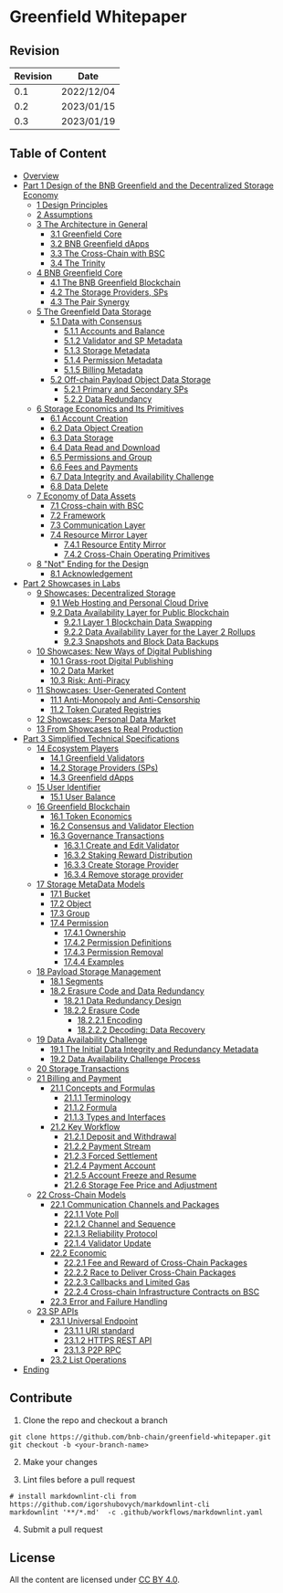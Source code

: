 # Greenfield Whitepaper

## Revision

| Revision | Date       |
|----------|------------|
| 0.1      | 2022/12/04 |
| 0.2      | 2023/01/15 |
| 0.3      | 2023/01/19 |

## Table of Content

- [Overview](./overview.md#overview)
- [Part 1 Design of the BNB Greenfield and the Decentralized Storage Economy](./part1/intro.md)
  - [1 Design Principles](./part1/ch1.md#1-design-principles)
  - [2 Assumptions](./part1/ch2.md#2-assumptions)
  - [3 The Architecture in General](./part1/ch3.md#3-the-architecture-in-general)
    - [3.1 Greenfield Core](./part1/ch3.md#31-greenfield-core)
    - [3.2 BNB Greenfield dApps](./part1/ch3.md#32-bnb-greenfield-dapps)
    - [3.3 The Cross-Chain with BSC](./part1/ch3.md#33-the-cross-chain-with-bsc)
    - [3.4 The Trinity](./part1/ch3.md#34-the-trinity)
  - [4 BNB Greenfield Core](./part1/ch4.md#4-bnb-greenfield-core)
    - [4.1 The BNB Greenfield Blockchain](./part1/ch4.md#41-the-bnb-greenfield-blockchain)
    - [4.2 The Storage Providers, SPs](./part1/ch4.md#42-the-storage-providers-sps)
    - [4.3 The Pair Synergy](./part1/ch4.md#43-the-pair-synergy)
  - [5 The Greenfield Data Storage](./part1/ch5.md#5-the-greenfield-data-storage)
    - [5.1 Data with Consensus](./part1/ch5.md#51-data-with-consensus)
      - [5.1.1 Accounts and Balance](./part1/ch5.md#511-accounts-and-balance)
      - [5.1.2 Validator and SP Metadata](./part1/ch5.md#512-validator-and-sp-metadata)
      - [5.1.3 Storage Metadata](./part1/ch5.md#513-storage-metadata)
      - [5.1.4 Permission Metadata](./part1/ch5.md#514-permission-metadata)
      - [5.1.5 Billing Metadata](./part1/ch5.md#515-billing-metadata)
    - [5.2 Off-chain Payload Object Data Storage](./part1/ch5.md#52-off-chain-payload-object-data-storage)
      - [5.2.1 Primary and Secondary SPs](./part1/ch5.md#521-primary-and-secondary-sps)
      - [5.2.2 Data Redundancy](./part1/ch5.md#522-data-redundancy)
  - [6 Storage Economics and Its Primitives](./part1/ch6.md#6-storage-economics-and-its-primitives)
    - [6.1 Account Creation](./part1/ch6.md#61-account-creation)
    - [6.2 Data Object Creation](./part1/ch6.md#62-data-object-creation)
    - [6.3 Data Storage](./part1/ch6.md#63-data-storage)
    - [6.4 Data Read and Download](./part1/ch6.md#64-data-read-and-download)
    - [6.5 Permissions and Group](./part1/ch6.md#65-permissions-and-group)
    - [6.6 Fees and Payments](./part1/ch6.md#66-fees-and-payments)
    - [6.7 Data Integrity and Availability Challenge](./part1/ch6.md#67-data-integrity-and-availability-challenge)
    - [6.8 Data Delete](./part1/ch6.md#68-data-delete)
  - [7 Economy of Data Assets](./part1/ch7.md#7-economy-of-data-assets)
    - [7.1 Cross-chain with BSC](./part1/ch7.md#71-cross-chain-with-bsc)
    - [7.2 Framework](./part1/ch7.md#72-framework)
    - [7.3 Communication Layer](./part1/ch7.md#73-communication-layer)
    - [7.4 Resource Mirror Layer](./part1/ch7.md#74-resource-mirror-layer)
      - [7.4.1 Resource Entity Mirror](./part1/ch7.md#741-resource-entity-mirror)
      - [7.4.2 Cross-Chain Operating Primitives](./part1/ch7.md#742-cross-chain-operating-primitives)
  - [8 "Not" Ending for the Design](./part1/ch8.md#8-not-ending-for-the-design)
    - [8.1 Acknowledgement](./part1/ch8.md#81-acknowledgement)
- [Part 2 Showcases in Labs](./part2/intro.md)
  - [9 Showcases: Decentralized Storage](./part2/ch9.md#9-showcases-decentralized-storage)
    - [9.1 Web Hosting and Personal Cloud Drive](./part2/ch9.md#91-web-hosting-and-personal-cloud-drive)
    - [9.2 Data Availability Layer for Public Blockchain](./part2/ch9.md#92-data-availability-layer-for-public-blockchain)
      - [9.2.1 Layer 1 Blockchain Data Swapping](./part2/ch9.md#921-layer-1-blockchain-data-swapping)
      - [9.2.2 Data Availability Layer for the Layer 2 Rollups](./part2/ch9.md#922-data-availability-layer-for-the-layer-2-rollups)
      - [9.2.3 Snapshots and Block Data Backups](./part2/ch9.md#923-snapshots-and-block-data-backups)
  - [10 Showcases: New Ways of Digital Publishing](./part2/ch10.md#10-showcases-new-ways-of-digital-publishing)
    - [10.1 Grass-root Digital Publishing](./part2/ch10.md#101-grass-root-digital-publishing)
    - [10.2 Data Market](./part2/ch10.md#102-data-market)
    - [10.3 Risk: Anti-Piracy](./part2/ch10.md#103-risk-anti-piracy)
  - [11 Showcases: User-Generated Content](./part2/ch11.md#11-showcases-user-generated-content)
    - [11.1 Anti-Monopoly and Anti-Censorship](./part2/ch11.md#111-anti-monopoly-and-anti-censorship)
    - [11.2 Token Curated Registries](./part2/ch11.md#112-token-curated-registries)
  - [12 Showcases: Personal Data Market](./part2/ch12.md#12-showcases-personal-data-market)
  - [13 From Showcases to Real Production](./part2/ch13.md#13-from-showcases-to-real-production)
- [Part 3 Simplified Technical Specifications](./part3/intro.md)
  - [14 Ecosystem Players](./part3/ch14.md#14-ecosystem-players)
    - [14.1 Greenfield Validators](./part3/ch14.md#141-greenfield-validators)
    - [14.2 Storage Providers (SPs)](./part3/ch14.md#142-storage-providers-sps)
    - [14.3 Greenfield dApps](./part3/ch14.md#143-greenfield-dapps)
  - [15 User Identifier](./part3/ch15.md#15-user-identifier)
    - [15.1 User Balance](./part3/ch15.md#151-user-balance)
  - [16 Greenfield Blockchain](./part3/ch16.md#16-greenfield-blockchain)
    - [16.1 Token Economics](./part3/ch16.md#161-token-economics)
    - [16.2 Consensus and Validator Election](./part3/ch16.md#162-consensus-and-validator-election)
    - [16.3 Governance Transactions](./part3/ch16.md#163-governance-transactions)
      - [16.3.1 Create and Edit Validator](./part3/ch16.md#1631-create-and-edit-validator)
      - [16.3.2 Staking Reward Distribution](./part3/ch16.md#1632-staking-reward-distributio-n)
      - [16.3.3 Create Storage Provider](./part3/ch16.md#1633-create-storage-provider)
      - [16.3.4 Remove storage provider](./part3/ch16.md#1634-remove-storage-provider)
  - [17 Storage MetaData Models](./part3/ch17.md#17-storage-metadata-models)
    - [17.1 Bucket](./part3/ch17.md#171-bucket)
    - [17.2 Object](./part3/ch17.md#172-object)
    - [17.3 Group](./part3/ch17.md#173-group)
    - [17.4 Permission](./part3/ch17.md#174-permission)
      - [17.4.1 Ownership](./part3/ch17.md#1741-ownership)
      - [17.4.2 Permission Definitions](./part3/ch17.md#1742-permission-definitions)
      - [17.4.3 Permission Removal](./part3/ch17.md#1743-permission-removal)
      - [17.4.4 Examples](./part3/ch17.md#1744-examples)
  - [18 Payload Storage Management](./part3/ch18.md#18-payload-storage-management)
    - [18.1 Segments](./part3/ch18.md#181-segments)
    - [18.2 Erasure Code and Data Redundancy](./part3/ch18.md#182-erasure-code-and-data-redundancy)
      - [18.2.1 Data Redundancy Design](./part3/ch18.md#1821-data-redundancy-design)
      - [18.2.2 Erasure Code](./part3/ch18.md#1822-erasure-code)
        - [18.2.2.1 Encoding](./part3/ch18.md#18221-encoding)
        - [18.2.2.2 Decoding: Data Recovery](./part3/ch18.md#18222-decoding-data-recovery)
  - [19 Data Availability Challenge](./part3/ch19.md#19-data-availability-challenge)
    - [19.1 The Initial Data Integrity and Redundancy Metadata](./part3/ch19.md#191-the-initial-data-integrity-and-redundancy-metadata)
    - [19.2 Data Availability Challenge Process](./part3/ch19.md#192-data-availability-challenge-process)
  - [20 Storage Transactions](./part3/ch20.md#20-storage-transactions)
  - [21 Billing and Payment](./part3/ch21.md#21-billing-and-payment)
    - [21.1 Concepts and Formulas](./part3/ch21.md#211-concepts-and-formulas)
      - [21.1.1 Terminology](./part3/ch21.md#2111-terminology)
      - [21.1.2 Formula](./part3/ch21.md#2112-formula)
      - [21.1.3 Types and Interfaces](./part3/ch21.md#2113-types-and-interfaces)
    - [21.2 Key Workflow](./part3/ch21.md#212-key-workflow)
      - [21.2.1 Deposit and Withdrawal](./part3/ch21.md#2121-deposit-and-withdrawal)
      - [21.2.2 Payment Stream](./part3/ch21.md#2122-payment-stream)
      - [21.2.3 Forced Settlement](./part3/ch21.md#2123-forced-settlement)
      - [21.2.4 Payment Account](./part3/ch21.md#2124-payment-account)
      - [21.2.5 Account Freeze and Resume](./part3/ch21.md#2125-account-freeze-and-resume)
      - [21.2.6 Storage Fee Price and Adjustment](./part3/ch21.md#2126-storage-fee-price-and-adjustment)
  - [22 Cross-Chain Models](./part3/ch22.md#22-cross-chain-models)
    - [22.1 Communication Channels and Packages](./part3/ch22.md#221-communication-channels-and-packages)
      - [22.1.1 Vote Poll](./part3/ch22.md#2211-vote-poll)
      - [22.1.2 Channel and Sequence](./part3/ch22.md#2212-channel-and-sequence)
      - [22.1.3 Reliability Protocol](./part3/ch22.md#2213-reliability-protocol)
      - [22.1.4 Validator Update](./part3/ch22.md#2214-validator-update)
    - [22.2 Economic](./part3/ch22.md#22-2-economic)
      - [22.2.1 Fee and Reward of Cross-Chain Packages](./part3/ch22.md#2221-fee-and-reward-of-cross-chain-packages)
      - [22.2.2 Race to Deliver Cross-Chain Packages](./part3/ch22.md#2222-race-to-deliver-cross-chain-packages)
      - [22.2.3 Callbacks and Limited Gas](./part3/ch22.md#2223-callbacks-and-limited-gas)
      - [22.2.4 Cross-chain Infrastructure Contracts on BSC](./part3/ch22.md#2224-cross-chain-infrastructure-contracts-on-bsc)
    - [22.3 Error and Failure Handling](./part3/ch22.md#223-error-and-failure-handling)
  - [23 SP APIs](./part3/ch23.md#23-sp-apis)
    - [23.1 Universal Endpoint](./part3/ch23.md#231-universal-endpoint)
      - [23.1.1 URI standard](./part3/ch23.md#2311-uri-standard)
      - [23.1.2 HTTPS REST API](./part3/ch23.md#2312-https-rest-api)
      - [23.1.3 P2P RPC](./part3/ch23.md#2313-p2p-rpc)
    - [23.2 List Operations](./part3/ch23.md#232-list-operations)
- [Ending](./ending.md#ending)

## Contribute

1. Clone the repo and checkout a branch

  ```shell
  git clone https://github.com/bnb-chain/greenfield-whitepaper.git
  git checkout -b <your-branch-name>
  ```

2. Make your changes

3. Lint files before a pull request

  ```shell
  # install markdownlint-cli from https://github.com/igorshubovych/markdownlint-cli
  markdownlint '**/*.md'  -c .github/workflows/markdownlint.yaml
  ```

4. Submit a pull request

## License

All the content are licensed under [CC BY 4.0](https://creativecommons.org/licenses/by/4.0/).

